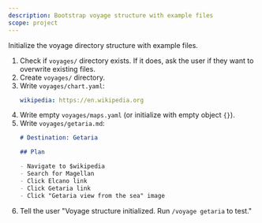 ```yaml
---
description: Bootstrap voyage structure with example files
scope: project
---
```


Initialize the voyage directory structure with example files.

1. Check if `voyages/` directory exists. If it does, ask the user if they want to overwrite existing files.
2. Create `voyages/` directory.
3. Write `voyages/chart.yaml`:
   ```yaml
   wikipedia: https://en.wikipedia.org
   ```
4. Write empty `voyages/maps.yaml` (or initialize with empty object `{}`).
5. Write `voyages/getaria.md`:
   ```markdown
   # Destination: Getaria

   ## Plan

   - Navigate to $wikipedia
   - Search for Magellan
   - Click Elcano link
   - Click Getaria link
   - Click "Getaria view from the sea" image
   ```
6. Tell the user "Voyage structure initialized. Run `/voyage getaria` to test."
